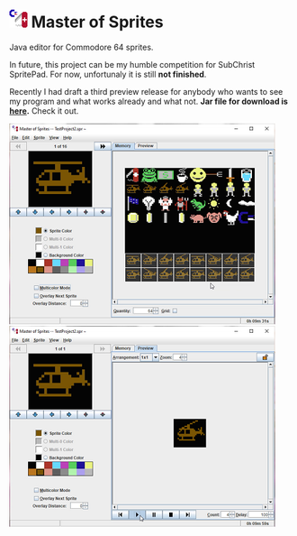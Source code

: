 # ![](https://github.com/tstamborski/pixelart-icons/blob/main/png/commodore-tool32.png) Master of Sprites
Java editor for Commodore 64 sprites.

In future, this project can be my humble competition for SubChrist SpritePad. For now, unfortunaly it is still **not finished**.

Recently I had draft a third preview release for anybody who wants to see my program and what works already and what not. **Jar file for download is [here](https://github.com/tstamborski/master-of-sprites/releases/download/v0.8/MasterofSprites.jar).** Check it out.

![](screenshot0.png)
![](screenshot1.png)
